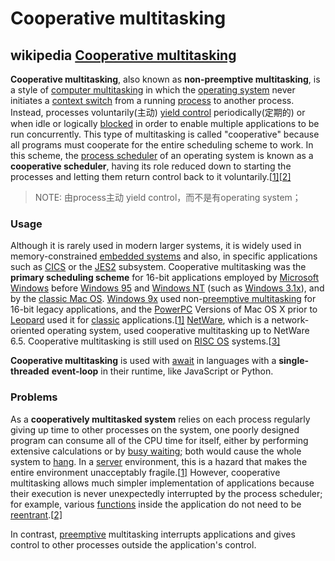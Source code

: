 # Cooperative multitasking



## wikipedia [Cooperative multitasking](https://en.wikipedia.org/wiki/Cooperative_multitasking)

**Cooperative multitasking**, also known as **non-preemptive multitasking**, is a style of [computer multitasking](https://en.wikipedia.org/wiki/Computer_multitasking) in which the [operating system](https://en.wikipedia.org/wiki/Operating_system) never initiates a [context switch](https://en.wikipedia.org/wiki/Context_switch) from a running [process](https://en.wikipedia.org/wiki/Process_(computing)) to another process. Instead, processes voluntarily(主动) [yield control](https://en.wikipedia.org/wiki/Yield_(multithreading)) periodically(定期的) or when idle or logically [blocked](https://en.wikipedia.org/wiki/Blocking_(computing)) in order to enable multiple applications to be run concurrently. This type of multitasking is called "cooperative" because all programs must cooperate for the entire scheduling scheme to work. In this scheme, the [process scheduler](https://en.wikipedia.org/wiki/Process_scheduler) of an operating system is known as a **cooperative scheduler**, having its role reduced down to starting the processes and letting them return control back to it voluntarily.[[1\]](https://en.wikipedia.org/wiki/Cooperative_multitasking#cite_note-pcmag-1)[[2\]](https://en.wikipedia.org/wiki/Cooperative_multitasking#cite_note-classiccmp-2)

> NOTE: 由process主动 yield control，而不是有operating system；



### Usage



Although it is rarely used in modern larger systems, it is widely used in memory-constrained [embedded systems](https://en.wikipedia.org/wiki/Embedded_system) and also, in specific applications such as [CICS](https://en.wikipedia.org/wiki/CICS) or the [JES2](https://en.wikipedia.org/wiki/JES2) subsystem. Cooperative multitasking was the **primary scheduling scheme** for 16-bit applications employed by [Microsoft Windows](https://en.wikipedia.org/wiki/Microsoft_Windows) before [Windows 95](https://en.wikipedia.org/wiki/Windows_95) and [Windows NT](https://en.wikipedia.org/wiki/Windows_NT) (such as [Windows 3.1x](https://en.wikipedia.org/wiki/Windows_3.1x)), and by the [classic Mac OS](https://en.wikipedia.org/wiki/Classic_Mac_OS). [Windows 9x](https://en.wikipedia.org/wiki/Windows_9x) used non-[preemptive multitasking](https://en.wikipedia.org/wiki/Preemptive_multitasking) for 16-bit legacy applications, and the [PowerPC](https://en.wikipedia.org/wiki/PowerPC) Versions of Mac OS X prior to [Leopard](https://en.wikipedia.org/wiki/Mac_OS_X_v10.5) used it for [classic](https://en.wikipedia.org/wiki/Classic_(Mac_OS_X)) applications.[[1\]](https://en.wikipedia.org/wiki/Cooperative_multitasking#cite_note-pcmag-1) [NetWare](https://en.wikipedia.org/wiki/NetWare), which is a network-oriented operating system, used cooperative multitasking up to NetWare 6.5. Cooperative multitasking is still used on [RISC OS](https://en.wikipedia.org/wiki/RISC_OS) systems.[[3\]](https://en.wikipedia.org/wiki/Cooperative_multitasking#cite_note-3)

**Cooperative multitasking** is used with [await](https://en.wikipedia.org/wiki/Await) in languages with a **single-threaded**  **event-loop** in their runtime, like JavaScript or Python.

### Problems

As a **cooperatively multitasked system** relies on each process regularly giving up time to other processes on the system, one poorly designed program can consume all of the CPU time for itself, either by performing extensive calculations or by [busy waiting](https://en.wikipedia.org/wiki/Busy_wait); both would cause the whole system to [hang](https://en.wikipedia.org/wiki/Hang_(computing)). In a [server](https://en.wikipedia.org/wiki/Server_(computing)) environment, this is a hazard that makes the entire environment unacceptably fragile.[[1\]](https://en.wikipedia.org/wiki/Cooperative_multitasking#cite_note-pcmag-1) However, cooperative multitasking allows much simpler implementation of applications because their execution is never unexpectedly interrupted by the process scheduler; for example, various [functions](https://en.wikipedia.org/wiki/Subroutine) inside the application do not need to be [reentrant](https://en.wikipedia.org/wiki/Reentrancy_(computing)).[[2\]](https://en.wikipedia.org/wiki/Cooperative_multitasking#cite_note-classiccmp-2)

In contrast, [preemptive](https://en.wikipedia.org/wiki/Preemption_(computing)) multitasking interrupts applications and gives control to other processes outside the application's control.


